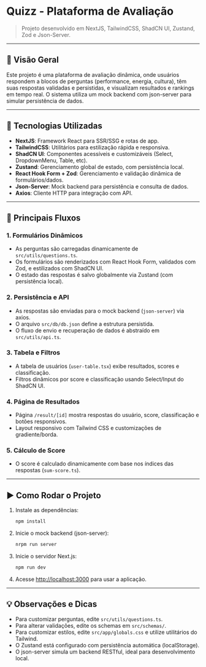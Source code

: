 
# Quizz - Plataforma de Avaliação

> Projeto desenvolvido em NextJS, TailwindCSS, ShadCN UI, Zustand, Zod e Json-Server.

---

## 📝 Visão Geral

Este projeto é uma plataforma de avaliação dinâmica, onde usuários respondem a blocos de perguntas (performance, energia, cultura), têm suas respostas validadas e persistidas, e visualizam resultados e rankings em tempo real. O sistema utiliza um mock backend com json-server para simular persistência de dados.

---

## 🚀 Tecnologias Utilizadas

- **NextJS**: Framework React para SSR/SSG e rotas de app.
- **TailwindCSS**: Utilitários para estilização rápida e responsiva.
- **ShadCN UI**: Componentes acessíveis e customizáveis (Select, DropdownMenu, Table, etc).
- **Zustand**: Gerenciamento global de estado, com persistência local.
- **React Hook Form + Zod**: Gerenciamento e validação dinâmica de formulários/dados.
- **Json-Server**: Mock backend para persistência e consulta de dados.
- **Axios**: Cliente HTTP para integração com API.

---

## 🔄 Principais Fluxos

### 1. Formulários Dinâmicos
- As perguntas são carregadas dinamicamente de `src/utils/questions.ts`.
- Os formulários são renderizados com React Hook Form, validados com Zod, e estilizados com ShadCN UI.
- O estado das respostas é salvo globalmente via Zustand (com persistência local).

### 2. Persistência e API
- As respostas são enviadas para o mock backend (`json-server`) via axios.
- O arquivo `src/db/db.json` define a estrutura persistida.
- O fluxo de envio e recuperação de dados é abstraído em `src/utils/api.ts`.

### 3. Tabela e Filtros
- A tabela de usuários (`user-table.tsx`) exibe resultados, scores e classificação.
- Filtros dinâmicos por score e classificação usando Select/Input do ShadCN UI.

### 4. Página de Resultados
- Página `/result/[id]` mostra respostas do usuário, score, classificação e botões responsivos.
- Layout responsivo com Tailwind CSS e customizações de gradiente/borda.

### 5. Cálculo de Score
- O score é calculado dinamicamente com base nos índices das respostas (`sum-score.ts`).

---

## ▶️ Como Rodar o Projeto

1. Instale as dependências:
	 ```js
	 npm install
	 ```

2. Inicie o mock backend (json-server):
	 ```js
	 nrpm run server
	 ```

3. Inicie o servidor Next.js:
	 ```js
	 npm run dev
	 ```

4. Acesse [http://localhost:3000](http://localhost:3000) para usar a aplicação.

---

## 💡 Observações e Dicas

- Para customizar perguntas, edite `src/utils/questions.ts`.
- Para alterar validações, edite os schemas em `src/schemas/`.
- Para customizar estilos, edite `src/app/globals.css` e utilize utilitários do Tailwind.
- O Zustand está configurado com persistência automática (localStorage).
- O json-server simula um backend RESTful, ideal para desenvolvimento local.

